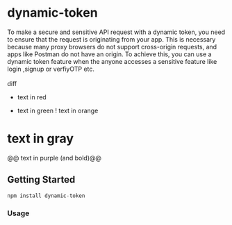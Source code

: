 # dynamic-token
To make a secure and sensitive API request with a dynamic token, you need to ensure that the request is originating from your app. This is necessary because many proxy browsers do not support cross-origin requests, and apps like Postman do not have an origin. To achieve this, you can use a dynamic token feature when the anyone accesses a sensitive feature like login ,signup or verfiyOTP etc.\
\
diff
- text in red
+ text in green
! text in orange
# text in gray
@@ text in purple (and bold)@@



## Getting Started
```javascript
npm install dynamic-token
```


### Usage
